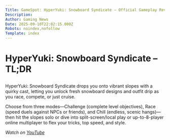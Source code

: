 ```yaml
---
Title: GameSpot: HyperYuki: Snowboard Syndicate – Official Gameplay Reveal Trailer
Description: 
Author: Gaming News
Date: 2025-09-10T22:02:15.000Z
Robots: noindex,nofollow
Template: index
---
```

<h1>
  
  
  HyperYuki: Snowboard Syndicate – TL;DR
</h1>

<p>HyperYuki: Snowboard Syndicate drops you onto vibrant slopes with a quirky cast, letting you unlock fresh snowboard designs and outfit drip as you race, compete, or just cruise.  </p>

<p>Choose from three modes—Challenge (complete level objectives), Race (speed duels against NPCs or friends), and Chill (endless, scenic hangs)—then hit the slopes solo or dive into split-screen/local play or up-to-8-player online multiplayer to flex your tricks, top speed, and style.</p>

<p><em>Watch on <a href="https://www.youtube.com/watch?v=fFnYe2mAhlc" rel="noopener noreferrer">YouTube</a></em></p>

